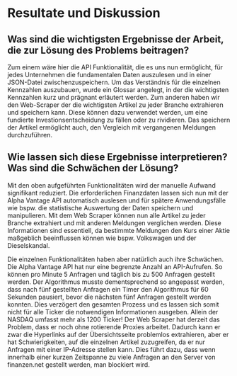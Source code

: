 # Resultate und Diskussion 

##  Was sind die wichtigsten Ergebnisse der Arbeit, die zur Lösung des Problems beitragen?
Zum einem wäre hier die API Funktionalität, die es uns nun ermöglicht, für jedes Unternehmen die fundamentalen Daten auszulesen und in einer JSON-Datei zwischenzuspeichern. Um das Verständnis für die einzelnen Kennzahlen auszubauen, wurde ein Glossar angelegt, in der die wichtigsten Kennzahlen kurz und prägnant erläutert werden.
Zum anderen haben wir den Web-Scraper der die wichtigsten Artikel zu jeder Branche extrahieren und speichern kann. Diese können dazu verwendet werden, um eine fundierte Investionsentscheidung zu fällen oder zu rividieren. Das speichern der Artikel ermöglicht auch, den Vergleich mit vergangenen Meldungen durchzuführen. 


##  Wie lassen sich diese Ergebnisse interpretieren? Was sind die Schwächen der Lösung?
Mit den oben aufgeführten Funktionalitäten wird der manuelle Aufwand signifikant reduziert. Die erforderlichen Finanzdaten lassen sich nun mit der Alpha Vantage API automatisch auslesen und für spätere Anwendungsfälle wie bspw. die statistische Auswertung der Daten speichern und manipulieren. Mit dem Web Scraper können nun alle Artikel zu jeder Branche extrahiert und mit anderen Meldungen verglichen werden. Diese Informationen sind essentiell, da bestimmte Meldungen den Kurs einer Aktie maßgeblich beeinflussen können wie bspw. Volkswagen und der Dieselskandal. 

Die einzelnen Funktionalitäten haben aber natürlich auch ihre Schwächen. Die Alpha Vantage API hat nur eine begrenzte Anzahl an API-Aufrufen. So können pro Minute 5 Anfragen und täglich bis zu 500 Anfragen gestellt werden. Der Algorithmus musste dementsprechend so angepasst werden, dass nach fünf gestellten Anfragen ein Timer den Algorithmus für 60 Sekunden pausiert, bevor die nächsten fünf Anfragen gestellt werden konnten. Dies verzögert den gesamten Prozess und es lassen sich somit nicht für alle Ticker die notwendigen Informationen ausgeben. Allein der NASDAQ umfasst mehr als 1200 Ticker! Der Web Scraper hat derzeit das Problem, dass er noch ohne rotierende Proxies arbeitet. Dadurch kann er zwar die Hyperlinks auf der Übersichtsseite problemlos extrahieren, aber er hat Schwierigkeiten, auf die einzelnen Artikel zuzugreifen, da er nur Anfragen mit einer IP-Adresse stellen kann. Dies führt dazu, dass wenn innerhalb einer kurzen Zeitspanne zu viele Anfragen an den Server von finanzen.net gestellt werden, man blockiert wird.

